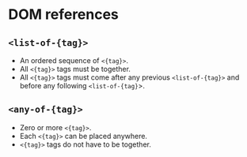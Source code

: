 # DOM references

## `<list-of-{tag}>`

- An ordered sequence of `<{tag}>`.
- All `<{tag}>` tags must be together.
- All `<{tag}>` tags must come after any previous `<list-of-{tag}>` and before any following `<list-of-{tag}`>.

## `<any-of-{tag}>`

- Zero or more `<{tag}>`.
- Each `<{tag}>` can be placed anywhere.
- `<{tag}>` tags do not have to be together.
